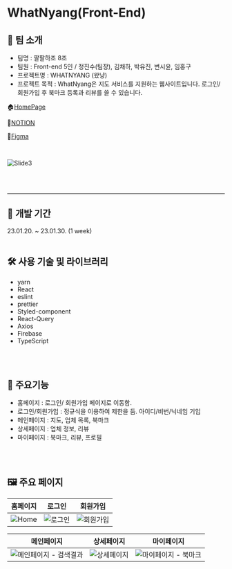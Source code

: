# WhatNyang(Front-End)
## 🌼 팀 소개
- 팀명 : 팔팔하조 8조
- 팀원 : Front-end 5인 / 정진수(팀장), 김채하, 박유진, 변시윤, 임홍구
- 프로젝트명 : WHATNYANG (왔냥)
- 프로젝트 목적 : WhatNyang은 지도 서비스를 지원하는 웹사이트입니다. 로그인/ 회원가입 후 북마크 등록과 리뷰를 쓸 수 있습니다.

🏠[HomePage](https://88project-three.vercel.app/)

🔗[NOTION](https://www.notion.so/Team-A-8-_-10ae2fed265e455f88c4466b92b752f8)

📐[Figma](https://www.figma.com/file/hbfqdgWQE2YmMnK691Cxua/8%EC%A1%B0%ED%8C%80%ED%94%84%EB%A1%9C%EC%A0%9D%ED%8A%B8?node-id=0%3A1&t=3M9S14N8T1t4FLQf-0)

<br>

![Slide3](https://user-images.githubusercontent.com/117061219/215773737-b8abe183-50e4-46b6-bae7-994aa127cc50.jpeg)

<br>
<br>

***

## 📆 개발 기간
23.01.20. ~ 23.01.30. (1 week)
<br>
<br>

## 🛠 사용 기술 및 라이브러리
- yarn
- React
- eslint
- prettier
- Styled-component
- React-Query
- Axios
- Firebase
- TypeScript
<br>
<br>

## 🌈 주요기능
- 홈페이지 : 로그인/ 회원가입 페이지로 이동함.
- 로그인/회원가입 : 정규식을 이용하여 제한을 둠. 아이디/비번/닉네임 기입
- 메인페이지 : 지도, 업체 목록, 북마크
- 상세페이지 : 업체 정보, 리뷰
- 마이페이지 : 북마크, 리뷰, 프로필
<br>
<br>

## 🖼 주요 페이지
홈페이지 | 로그인 | 회원가입
----|----|----|
![Home](https://user-images.githubusercontent.com/117061219/215780095-ed23dab2-29bf-4ce3-b27c-a1ec0cd37d33.png)|![로그인](https://user-images.githubusercontent.com/117061219/215780121-d00c9e6e-ee84-41ee-a863-691f34d475fb.png)|![회원가입](https://user-images.githubusercontent.com/117061219/215780144-a513f560-d307-4144-8194-3dcc1c77771c.png)

메인페이지 | 상세페이지 | 마이페이지
----|----|----|
![메인페이지 - 검색결과](https://user-images.githubusercontent.com/117061219/215780805-47f695c4-e9c7-4ffa-892a-dc33f8e9591c.png)|![상세페이지](https://user-images.githubusercontent.com/117061219/215780853-4643c22e-3100-4705-b8da-48ca518bdb5a.png)|![마이페이지 - 북마크](https://user-images.githubusercontent.com/117061219/215780903-b95dfe51-e22f-4603-a5ef-c6b4b9859a47.png)

